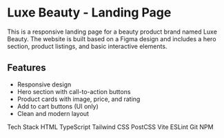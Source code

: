 # Luxe Beauty - Landing Page

This is a responsive landing page for a beauty product brand named Luxe Beauty. The website is built based on a Figma design and includes a hero section, product listings, and basic interactive elements.

## Features

- Responsive design
- Hero section with call-to-action buttons
- Product cards with image, price, and rating
- Add to cart buttons (UI only)
- Clean and modern layout

Tech Stack
HTML
TypeScript
Tailwind CSS
PostCSS
Vite
ESLint
Git
NPM

